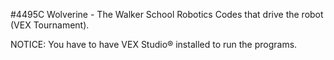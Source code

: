 #4495C Wolverine - The Walker School Robotics
 Codes that drive the robot (VEX Tournament).
 
 NOTICE: You have to have VEX Studio® installed to run the programs.
